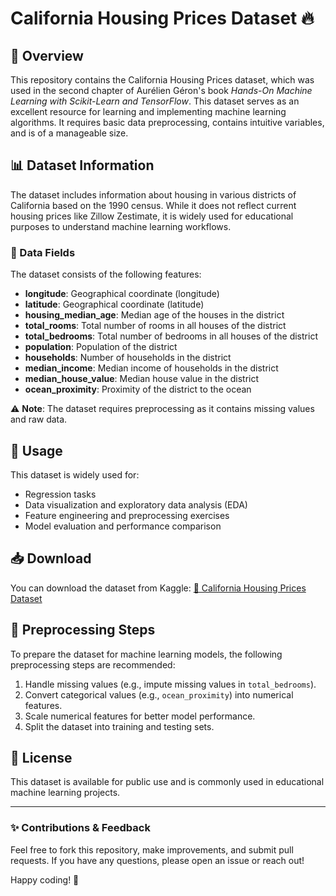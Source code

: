 # California Housing Prices Dataset 🔥

## 📌 Overview
This repository contains the California Housing Prices dataset, which was used in the second chapter of Aurélien Géron's book *Hands-On Machine Learning with Scikit-Learn and TensorFlow*. This dataset serves as an excellent resource for learning and implementing machine learning algorithms. It requires basic data preprocessing, contains intuitive variables, and is of a manageable size.

## 📊 Dataset Information
The dataset includes information about housing in various districts of California based on the 1990 census. While it does not reflect current housing prices like Zillow Zestimate, it is widely used for educational purposes to understand machine learning workflows.

### 📁 Data Fields
The dataset consists of the following features:
- **longitude**: Geographical coordinate (longitude)
- **latitude**: Geographical coordinate (latitude)
- **housing_median_age**: Median age of the houses in the district
- **total_rooms**: Total number of rooms in all houses of the district
- **total_bedrooms**: Total number of bedrooms in all houses of the district
- **population**: Population of the district
- **households**: Number of households in the district
- **median_income**: Median income of households in the district
- **median_house_value**: Median house value in the district
- **ocean_proximity**: Proximity of the district to the ocean

⚠️ **Note**: The dataset requires preprocessing as it contains missing values and raw data.

## 🚀 Usage
This dataset is widely used for:
- Regression tasks
- Data visualization and exploratory data analysis (EDA)
- Feature engineering and preprocessing exercises
- Model evaluation and performance comparison

## 📥 Download
You can download the dataset from Kaggle:
[🔗 California Housing Prices Dataset](https://www.kaggle.com/datasets/camnugent/california-housing-prices)

## 🔧 Preprocessing Steps
To prepare the dataset for machine learning models, the following preprocessing steps are recommended:
1. Handle missing values (e.g., impute missing values in `total_bedrooms`).
2. Convert categorical values (e.g., `ocean_proximity`) into numerical features.
3. Scale numerical features for better model performance.
4. Split the dataset into training and testing sets.

## 📜 License
This dataset is available for public use and is commonly used in educational machine learning projects.

---
### ✨ Contributions & Feedback
Feel free to fork this repository, make improvements, and submit pull requests. If you have any questions, please open an issue or reach out!

Happy coding! 🚀

